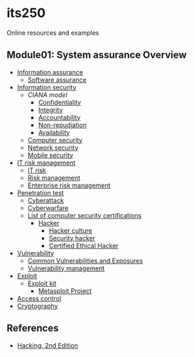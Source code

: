 # its250
Online resources and examples

## Module01: System assurance Overview
* [Information assurance](https://en.wikipedia.org/wiki/Information_assurance)
  * [Software assurance](https://en.wikipedia.org/wiki/Software_assurance)
* [Information security](https://en.wikipedia.org/wiki/Information_security)
  * *CIANA model*
    * [Confidentiality](https://en.wikipedia.org/wiki/Confidentiality)
    * [Integrity](https://en.wikipedia.org/wiki/Data_integrity)
    * [Accountability](https://en.wikipedia.org/wiki/Log_file)
    * [Non-repudiation](https://en.wikipedia.org/wiki/Non-repudiation)
    * [Availability](https://en.wikipedia.org/wiki/Availability)
  * [Computer security](https://en.wikipedia.org/wiki/Computer_security)
  * [Network security](https://en.wikipedia.org/wiki/Network_security)
  * [Mobile security](https://en.wikipedia.org/wiki/Mobile_security)
* [IT risk management](https://en.wikipedia.org/wiki/IT_risk_management)
  * [IT risk](https://en.wikipedia.org/wiki/IT_risk)
  * [Risk management](https://en.wikipedia.org/wiki/Risk_management)
  * [Enterprise risk management](https://en.wikipedia.org/wiki/Enterprise_risk_management)
* [Penetration test](https://en.wikipedia.org/wiki/Penetration_test)
  * [Cyberattack](https://en.wikipedia.org/wiki/Cyberattack)
  * [Cyberwarfare](https://en.wikipedia.org/wiki/Cyberwarfare)
  * [List of computer security certifications](https://en.wikipedia.org/wiki/List_of_computer_security_certifications)
    * [Hacker](https://en.wikipedia.org/wiki/Hacker)
      * [Hacker culture](https://en.wikipedia.org/wiki/Hacker_culture)
      * [Security hacker](https://en.wikipedia.org/wiki/Security_hacker)
      * [Certified Ethical Hacker](https://en.wikipedia.org/wiki/Certified_Ethical_Hacker)
* [Vulnerability](https://en.wikipedia.org/wiki/Vulnerability_(computing))
  * [Common Vulnerabilities and Exposures](https://en.wikipedia.org/wiki/Common_Vulnerabilities_and_Exposures)
  * [Vulnerability management](https://en.wikipedia.org/wiki/Vulnerability_management)
* [Exploit](https://en.wikipedia.org/wiki/Exploit_(computer_security))
  * [Exploit kit](https://en.wikipedia.org/wiki/Exploit_kit)
    * [Metasploit Project](https://en.wikipedia.org/wiki/Metasploit_Project)
* [Access control](https://en.wikipedia.org/wiki/Access_control)
* [Cryptography](https://en.wikipedia.org/wiki/Cryptography)
## References
* [Hacking, 2nd Edition](https://nostarch.com/hacking2.htm)